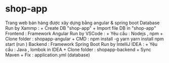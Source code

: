 # shop-app
Trang web bán hàng được xây dựng bằng angular &amp; spring boot
Database 
  Run by Xammp :
     + Create DB "shop-app"
     + Import file DB in "shop-app"
Frontend : Framework Angular
  Run by VSCode : 
     + Yêu cầu : Nodejs , npm
     + Clone folder : shopapp-angular
     + CMD : npm install -g yarn
             yarn install 
             npm start (run )
Backend : Framework Spring Boot
   Run by IntelliJ IDEA :
     + Yêu cầu : Java , lombok in IDEA
     + Clone folder : shopapp-backend
     + Sync Maven
     + Fix : application.yml (database)
     
